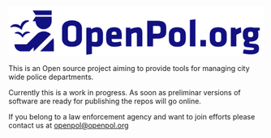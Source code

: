 ![OpenPol.org](https://github.com/openpol-org/OpenPol/blob/master/images/OpenPol.org128.png?raw=true "OpenPol.org")

This is an Open source project aiming to provide tools for managing city wide police departments.

Currently this is a work in progress. As soon as preliminar versions of software are ready for publishing the repos will go online.

If you belong to a law enforcement agency and want to join efforts please contact us at openpol@openpol.org






